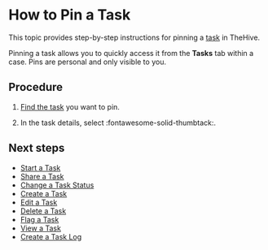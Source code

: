 # How to Pin a Task

This topic provides step-by-step instructions for pinning a [task](about-tasks.md) in TheHive.

Pinning a task allows you to quickly access it from the **Tasks** tab within a case. Pins are personal and only visible to you.

<h2>Procedure</h2>

1. [Find the task](../tasks/search-for-tasks/find-a-task.md) you want to pin.

2. In the task details, select :fontawesome-solid-thumbtack:.

<h2>Next steps</h2>

* [Start a Task](start-a-task.md)
* [Share a Task](share-a-task.md)
* [Change a Task Status](change-task-status.md)
* [Create a Task](create-a-task.md)
* [Edit a Task](edit-a-task.md)
* [Delete a Task](delete-a-task.md)
* [Flag a Task](flag-a-task.md)
* [View a Task](pin-a-task.md)
* [Create a Task Log](create-a-task-log.md)